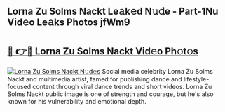 ## Lorna Zu Solms Nackt Le𝚊k𝚎d N𝚞𝚍e - Part-1Nu Vid𝚎o Le𝚊ks Photos jfWm9

# <h2><a href="http://fb37yfh.evod.top/?m=Lorna+Zu+Solms+Nackt">🔗 👉🔴 Lorna Zu Solms Nackt Vid𝚎o Ph𝚘t𝚘s</a></h2>

[![Lorna Zu Solms Nackt N𝚞d𝚎s](https://i.imgur.com/8V9OHl7.gif)](http://fb37yfh.evod.top/?m=Lorna+Zu+Solms+Nackt)
Social media celebrity Lorna Zu Solms Nackt and multimedia artist, famed for publishing dance and lifestyle-focused content through viral dance trends and short videos. Lorna Zu Solms Nackt public image is one of strength and courage, but he's also known for his vulnerability and emotional depth. 
